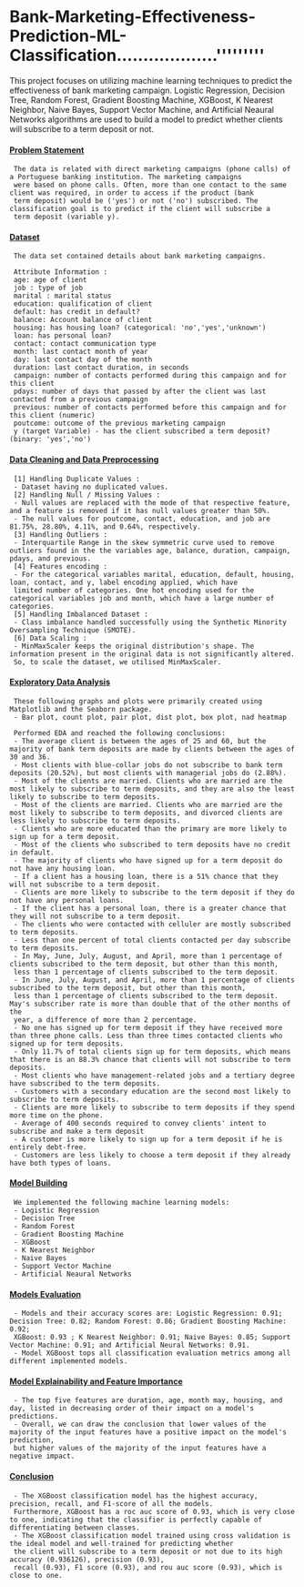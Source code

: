 # Bank-Marketing-Effectiveness-Prediction-ML-Classification...................'''''''''
This project focuses on utilizing machine learning techniques to predict the effectiveness of bank marketing campaign. Logistic Regression, Decision Tree, Random Forest, Gradient Boosting Machine, XGBoost, K Nearest Neighbor, Naive Bayes, Support Vector Machine, and Artificial Neaural Networks algorithms are used to build a model to predict whether clients will subscribe to a term deposit or not.

#### <ins>Problem Statement</ins>
     The data is related with direct marketing campaigns (phone calls) of a Portuguese banking institution. The marketing campaigns
     were based on phone calls. Often, more than one contact to the same client was required, in order to access if the product (bank
     term deposit) would be ('yes') or not ('no') subscribed. The classification goal is to predict if the client will subscribe a    
     term deposit (variable y).
#### <ins>Dataset</ins>
     The data set contained details about bank marketing campaigns.
     
     Attribute Information :
     age: age of client
     job : type of job
     marital : marital status
     education: qualification of client
     default: has credit in default? 
     balance: Account balance of client
     housing: has housing loan? (categorical: 'no','yes','unknown')
     loan: has personal loan? 
     contact: contact communication type 
     month: last contact month of year
     day: last contact day of the month
     duration: last contact duration, in seconds
     campaign: number of contacts performed during this campaign and for this client
     pdays: number of days that passed by after the client was last contacted from a previous campaign
     previous: number of contacts performed before this campaign and for this client (numeric)
     poutcome: outcome of the previous marketing campaign
     y (target Variable) - has the client subscribed a term deposit? (binary: 'yes','no')
#### <ins>Data Cleaning and Data Preprocessing</ins>
     [1] Handling Duplicate Values :
     - Dataset having no duplicated values.
     [2] Handling Null / Missing Values :
     - Null values are replaced with the mode of that respective feature, and a feature is removed if it has null values greater than 50%.
     - The null values for poutcome, contact, education, and job are 81.75%, 28.80%, 4.11%, and 0.64%, respectively.
     [3] Handling Outliers :
     - Interquartile Range in the skew symmetric curve used to remove outliers found in the the variables age, balance, duration, campaign, pdays, and previous.
     [4] Features encoding :
     - For the categorical variables marital, education, default, housing, loan, contact, and y, label encoding applied, which have 
     limited number of categories. One hot encoding used for the categorical variables job and month, which have a large number of categories.
     [5] Handling Imbalanced Dataset :
     - Class imbalance handled successfully using the Synthetic Minority Oversampling Technique (SMOTE).
     [6] Data Scaling :
     - MinMaxScaler keeps the original distribution's shape. The information present in the original data is not significantly altered.
     So, to scale the dataset, we utilised MinMaxScaler.
#### <ins>Exploratory Data Analysis</ins>
     These following graphs and plots were primarily created using Matplotlib and the Seaborn package.
     - Bar plot, count plot, pair plot, dist plot, box plot, nad heatmap
     
     Performed EDA and reached the following conclusions:
     - The average client is between the ages of 25 and 60, but the majority of bank term deposits are made by clients between the ages of 30 and 36.
     - Most clients with blue-collar jobs do not subscribe to bank term deposits (20.52%), but most clients with managerial jobs do (2.88%).
     - Most of the clients are married. Clients who are married are the most likely to subscribe to term deposits, and they are also the least likely to subscribe to term deposits.
     - Most of the clients are married. Clients who are married are the most likely to subscribe to term deposits, and divorced clients are less likely to subscribe to term deposits.
     - Clients who are more educated than the primary are more likely to sign up for a term deposit.
     - Most of the clients who subscribed to term deposits have no credit in default.
     - The majority of clients who have signed up for a term deposit do not have any housing loan.
     - If a client has a housing loan, there is a 51% chance that they will not subscribe to a term deposit.
     - Clients are more likely to subscribe to the term deposit if they do not have any personal loans.
     - If the client has a personal loan, there is a greater chance that they will not subscribe to a term deposit.
     - The clients who were contacted with celluler are mostly subscribed to term deposits.
     - Less than one percent of total clients contacted per day subscribe to term deposits.
     - In May, June, July, August, and April, more than 1 percentage of clients subscribed to the term deposit, but other than this month,
     less than 1 percentage of clients subscribed to the term deposit.
     - In June, July, August, and April, more than 1 percentage of clients subscribed to the term deposit, but other than this month,
     less than 1 percentage of clients subscribed to the term deposit. May's subscriber rate is more than double that of the other months of the
     year, a difference of more than 2 percentage.
     - No one has signed up for term deposit if they have received more than three phone calls. Less than three times contacted clients who signed up for term deposits.
     - Only 11.7% of total clients sign up for term deposits, which means that there is an 88.3% chance that clients will not subscribe to term deposits.
     - Most clients who have management-related jobs and a tertiary degree have subscribed to the term deposits.
     - Customers with a secondary education are the second most likely to subscribe to term deposits.
     - Clients are more likely to subscribe to term deposits if they spend more time on the phone.
     - Average of 400 seconds required to convey clients' intent to subscribe and make a term deposit
     - A customer is more likely to sign up for a term deposit if he is entirely debt-free.
     - Customers are less likely to choose a term deposit if they already have both types of loans.
#### <ins>Model Building</ins>
     We implemented the following machine learning models:
     - Logistic Regression
     - Decision Tree
     - Random Forest
     - Gradient Boosting Machine
     - XGBoost
     - K Nearest Neighbor
     - Naive Bayes
     - Support Vector Machine
     - Artificial Neaural Networks
#### <ins>Models Evaluation</ins>
     - Models and their accuracy scores are: Logistic Regression: 0.91; Decision Tree: 0.82; Random Forest: 0.86; Gradient Boosting Machine: 0.92;
     XGBoost: 0.93 ; K Nearest Neighbor: 0.91; Naive Bayes: 0.85; Support Vector Machine: 0.91; and Artificial Neural Networks: 0.91.
     - Model XGBoost tops all classification evaluation metrics among all different implemented models.
#### <ins>Model Explainability and Feature Importance</ins>
     - The top five features are duration, age, month may, housing, and day, listed in decreasing order of their impact on a model's predictions. 
     - Overall, we can draw the conclusion that lower values of the majority of the input features have a positive impact on the model's prediction,
     but higher values of the majority of the input features have a negative impact.
#### <ins>Conclusion</ins>
     - The XGBoost classification model has the highest accuracy, precision, recall, and F1-score of all the models.
     Furthermore, XGBoost has a roc auc score of 0.93, which is very close to one, indicating that the classifier is perfectly capable of differentiating between classes.
     - The XGBoost classification model trained using cross validation is the ideal model and well-trained for predicting whether 
     the client will subscribe to a term deposit or not due to its high accuracy (0.936126), precision (0.93),
     recall (0.93), F1 score (0.93), and rou auc score (0.93), which is close to one.
